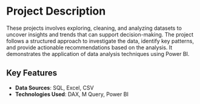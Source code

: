 # Project Description

These  projects involves exploring, cleaning, and analyzing datasets to uncover insights and trends that can support decision-making. The project follows a structured approach to investigate the data, identify key patterns, and provide actionable recommendations based on the analysis. It demonstrates the application of data analysis techniques using Power BI.


## Key Features
- **Data Sources**: SQL, Excel, CSV
- **Technologies Used**: DAX, M Query, Power BI
